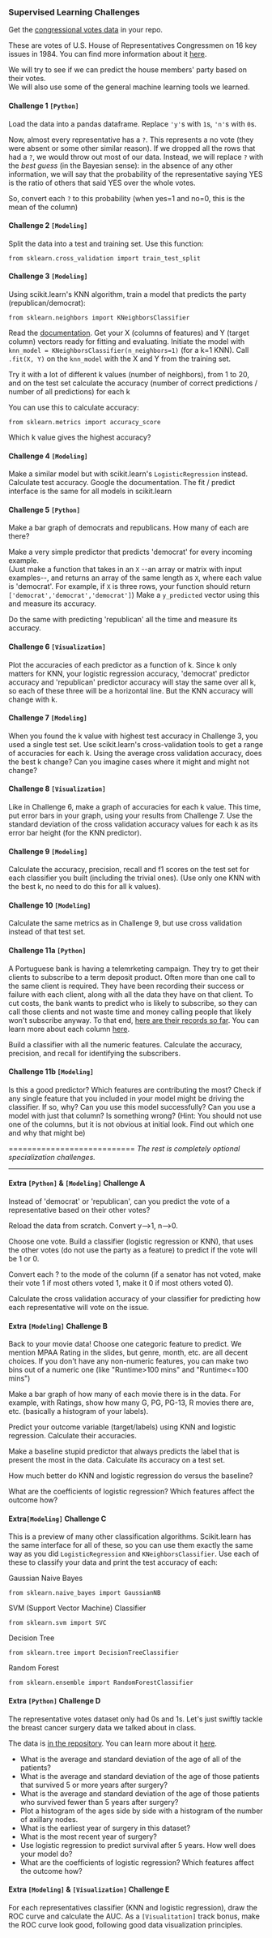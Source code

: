 ### Supervised Learning Challenges


Get the [congressional votes data](house-votes-84.csv) in your repo.

These are votes of U.S. House of Representatives Congressmen on 16 key
issues in 1984. You can find more information about it [here](house-votes-84-description.txt).

We will try to see if we can predict the house members' party based on
their votes.   
We will also use some of the general machine learning tools we learned.

#### Challenge 1 `[Python]`
Load the data into a pandas dataframe. Replace `'y'`s with `1`s, `'n'`s with
`0`s.

Now, almost every representative has a `?`. This represents a no vote
(they were absent or some other similar reason). If we dropped all the
rows that had a `?`, we would throw out most of our data. Instead, we
will replace `?` with the _best guess_ (in the Bayesian sense): in the
absence of any other information, we will say that the probability of
the representative saying YES is the ratio of others that said YES
over the whole votes.

So, convert each `?` to this probability (when yes=1 and no=0, this is
the mean of the column)

#### Challenge 2 `[Modeling]`
Split the data into a test and training set. Use this
function:

    from sklearn.cross_validation import train_test_split

#### Challenge 3 `[Modeling]`
Using scikit.learn's KNN algorithm, train a model that predicts the
party (republican/democrat):

    from sklearn.neighbors import KNeighborsClassifier

Read the [documentation](http://scikit-learn.org/stable/modules/generated/sklearn.neighbors.KNeighborsClassifier.html). 
Get your X (columns of features) and Y (target column) vectors ready for fitting and evaluating. 
Initiate the model with `knn_model = KNeighborsClassifier(n_neighbors=1)` (for a k=1 KNN). 
Call `.fit(X, Y)` on the `knn_model` with the X and Y from the training set.

Try it with a lot of different k values (number of neighbors), from 1
to 20, and on the test set calculate the accuracy (number of correct
predictions / number of all predictions) for each k

You can use this to calculate accuracy:

    from sklearn.metrics import accuracy_score

Which k value gives the highest accuracy?

#### Challenge 4 `[Modeling]`
Make a similar model but with scikit.learn's `LogisticRegression` instead. Calculate
test accuracy. Google the documentation. The fit / predict interface is the same for all models in scikit.learn


#### Challenge 5 `[Python]`
Make a bar graph of democrats and republicans. How many of each are
there?

Make a very simple predictor that predicts 'democrat' for every
incoming example.   
(Just make a function that takes in an `X`  --an array or matrix with
input examples--, and returns an array of the same length as `X`, where
each value is 'democrat'. For example, if `X` is three rows, your
function should return `['democrat','democrat','democrat']`) Make a
`y_predicted` vector using this and measure its accuracy.

Do the same with predicting 'republican' all the time and measure its
accuracy.

#### Challenge 6 `[Visualization]`
Plot the accuracies of each predictor as a function of k. Since k only matters for KNN,
your logistic regression accuracy, 'democrat' predictor accuracy and
'republican' predictor accuracy will stay the same over all k, so each
of these three will be a horizontal line. But the KNN accuracy will
change with k.

#### Challenge 7 `[Modeling]`
When you found the k value with highest test accuracy in Challenge 3, you used a single test set. 
Use scikit.learn's cross-validation tools to get a range of accuracies for each k. 
Using the average cross validation accuracy, does the best k change? 
Can you imagine cases where it might and might not change?

#### Challenge 8 `[Visualization]`
Like in Challenge 6, make a graph of  accuracies for each k value. 
This time, put error bars in your graph, using your results from Challenge 7.
Use the standard deviation of the cross validation accuracy values for each k as its error bar height (for the KNN predictor).

#### Challenge 9 `[Modeling]`
Calculate the accuracy, precision, recall and f1 scores on the test set for each classifier you built (including the trivial ones).
(Use only one KNN with the best k, no need to do this for all k values).

#### Challenge 10 `[Modeling]`
Calculate the same metrics as in Challenge 9, but use cross validation instead of that test set.

#### Challenge 11a `[Python]`
A Portuguese bank is having a telemrketing campaign. They try to get their clients to subscribe to a term deposit product. Often more than one call to the same client is required. They have been recording their success or failure with each client, along with all the data they have on that client. To cut costs, the bank wants to predict who is likely to subscribe, so they can call those clients and not waste time and money calling people that likely won't subscribe anyway. To that end, [here are their records so far](bank.csv). You can learn more about each column [here](bank-description.md).

Build a  classifier with all the numeric features. Calculate the accuracy, precision, and recall for identifying the subscribers.

#### Challenge 11b `[Modeling]`
Is this a good predictor? Which features are contributing the most? Check if any single feature that you included in your model might be driving the classifier. If so, why? Can you use this model successfully? Can you use a model with just that column? Is something wrong? (Hint: You should not use one of the columns, but it is not obvious at initial look. Find out which one and why that might be)


===========================
_The rest is completely optional specialization challenges._



-----



#### Extra `[Python]` & `[Modeling]` Challenge A

Instead of 'democrat' or 'republican', can you predict the vote of a
representative based on their other votes?

Reload the data from scratch. Convert y-->1, n-->0.

Choose one vote. Build a classifier (logistic regression or KNN), that
uses the other votes (do not use the party as a feature) to predict if
the vote will be 1 or 0.

Convert each ? to the mode of the column (if a senator has not voted,
make their vote 1 if most others voted 1, make it 0 if most others
voted 0).

Calculate the cross validation accuracy of your classifier for
predicting how each representative will vote on the issue.


#### Extra `[Modeling]` Challenge B

Back to your movie data! Choose one categoric feature to predict. 
We mention MPAA Rating in the slides, but genre, month, etc. are all decent choices. If
you don't have any non-numeric features, you can make two bins out of
a numeric one (like "Runtime>100 mins" and "Runtime<=100 mins")

Make a bar graph of how many of each movie there is in the data. For
example, with Ratings, show how many G, PG, PG-13, R movies there are,
etc. (basically a histogram of your labels).

Predict your outcome variable (target/labels) using KNN and logistic
regression. Calculate their accuracies.

Make a baseline stupid predictor that always predicts the label that
is present the most in the data. Calculate its accuracy on a test set.

How much better do KNN and logistic regression do versus the baseline?

What are the coefficients of logistic regression? Which features
affect the outcome how?


#### Extra`[Modeling]` Challenge C

This is a preview of many other classification algorithms. Scikit.learn has the same interface for all of these, so you
can use them exactly the same way as you did `LogisticRegression` and
`KNeighborsClassifier`. Use each of these to classify your data and
print the test accuracy of each:

Gaussian Naive Bayes

    from sklearn.naive_bayes import GaussianNB


SVM (Support Vector Machine) Classifier

    from sklearn.svm import SVC


Decision Tree

    from sklearn.tree import DecisionTreeClassifier


Random Forest

    from sklearn.ensemble import RandomForestClassifier

#### Extra `[Python]` Challenge D

The representative votes dataset
only had 0s and 1s. Let's just swiftly tackle the breast cancer
surgery data we talked about in class.

The data is [in the repository](haberman.csv). You can learn more about it [here](https://archive.ics.uci.edu/ml/datasets/Haberman%27s+Survival).

- What is the average and standard deviation of the age of all of the
patients?
- What is the average and standard deviation of the age of those
patients that survived 5 or more years after surgery?
- What is the average and standard deviation of the age of those
patients who survived fewer than 5 years after surgery?
- Plot a histogram of the ages side by side with a histogram of the
number of axillary nodes.
- What is the earliest year of surgery in this dataset?
- What is the most recent year of surgery?
- Use logistic regression to predict survival after 5 years. How well
does your model do?
- What are the coefficients of logistic regression? Which features
affect the outcome how?


#### Extra `[Modeling]` & `[Visualization]` Challenge E
For each representatives classifier (KNN and logistic regression), draw the ROC curve and calculate the AUC.
As a `[Visualitation]` track bonus, make the ROC curve look good, following good data visualization principles.

